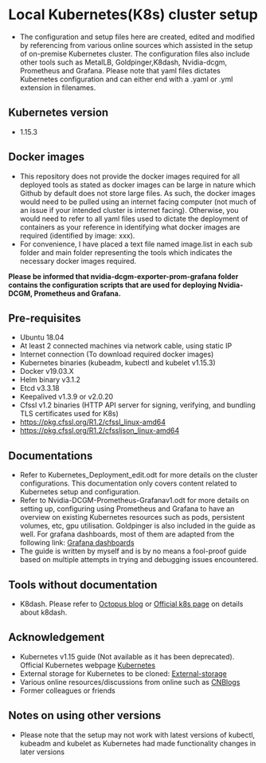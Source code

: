 # Local Kubernetes(K8s) cluster setup 
- The configuration and setup files here are created, edited and modified by referencing from various online sources which assisted in the setup of on-premise Kubernetes cluster. The configuration files also include other tools such as MetalLB, Goldpinger,K8dash, Nvidia-dcgm, Prometheus and Grafana. Please note that yaml files dictates Kubernetes configuration and can either end with a .yaml or .yml extension in filenames.

## Kubernetes version
- 1.15.3

## Docker images 
- This repository does not provide the docker images required for all deployed tools as stated as docker images can be large in nature which Github by default does not store large files. As such, the docker images would need to be pulled using an internet facing computer (not much of an issue if your intended cluster is internet facing). Otherwise, you would need to refer to all yaml files used to dictate the deployment of containers as your reference in identifying what docker images are required (identified by image: xxx). 
- For convenience, I have placed a text file named image.list in each sub folder and main folder representing the tools which indicates the necessary docker images required.

**Please be informed that nvidia-dcgm-exporter-prom-grafana folder contains the configuration scripts that are used for deploying Nvidia-DCGM, Prometheus and Grafana.**

## Pre-requisites
- Ubuntu 18.04
- At least 2 connected machines via network cable, using static IP
- Internet connection (To download required docker images)
- Kubernetes binaries (kubeadm, kubectl and kubelet v1.15.3)
- Docker v19.03.X
- Helm binary v3.1.2
- Etcd v3.3.18
- Keepalived v1.3.9 or v2.0.20
- Cfssl v1.2 binaries (HTTP API server for signing, verifying, and bundling TLS certificates used for K8s)
 - https://pkg.cfssl.org/R1.2/cfssl_linux-amd64
 - https://pkg.cfssl.org/R1.2/cfssljson_linux-amd64

## Documentations
- Refer to Kubernetes_Deployment_edit.odt for more details on the cluster configurations. This documentation only covers content related to Kubernetes setup and configuration.
- Refer to Nvidia-DCGM-Prometheus-Grafanav1.odt for more details on setting up, configuring using Prometheus and Grafana to have an overview on existing Kubernetes resources such as pods, persistent volumes, etc, gpu utilisation. Goldpinger is also included in the guide as well. For grafana dashboards, most of them are adapted from the following link: [Grafana dashboards](https://grafana.com/grafana/dashboards)
- The guide is written by myself and is by no means a fool-proof guide based on multiple attempts in trying and debugging issues encountered.

## Tools without documentation
- K8dash. Please refer to [Octopus blog](https://octopus.com/blog/alternative-kubernetes-dashboards) or [Official k8s page](https://k8dash.io/) on details about k8dash.

## Acknowledgement
- Kubernetes v1.15 guide (Not available as it has been deprecated). Official Kubernetes webpage [Kubernetes](https://kubernetes.io/)
- External storage for Kubernetes to be cloned: [External-storage](https://github.com/kubernetes-incubator/external-storage.git)
- Various online resources/discussions from online such as [CNBlogs](https://www.cnblogs.com/)
- Former colleagues or friends

## Notes on using other versions
- Please note that the setup may not work with latest versions of kubectl, kubeadm and kubelet as Kubernetes had made functionality changes in later versions

